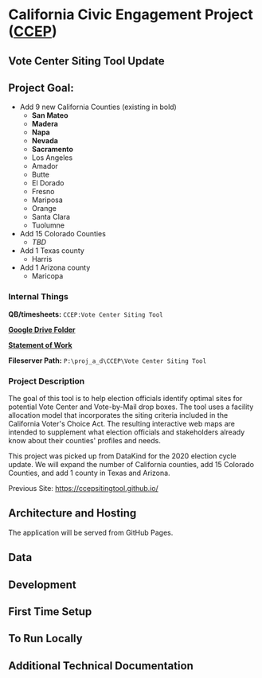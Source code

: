 # California Civic Engagement Project ([CCEP](https://ccep.usc.edu/))
## Vote Center Siting Tool Update

## Project Goal:
* Add 9 new California Counties (existing in bold)
  * **San Mateo**
  * **Madera**
  * **Napa**
  * **Nevada**
  * **Sacramento**
  * Los Angeles
  * Amador
  * Butte
  * El Dorado
  * Fresno
  * Mariposa
  * Orange
  * Santa Clara
  * Tuolumne
* Add 15 Colorado Counties
  * _TBD_
* Add 1 Texas county
  * Harris
* Add 1 Arizona county
  * Maricopa  

### Internal Things

**QB/timesheets:**  `CCEP:Vote Center Siting Tool`

[**Google Drive Folder**](https://drive.google.com/drive/folders/1CBGzGdNfGZgRKxx_hsdjz1F5AZ2-GjT-)

[**Statement of Work**](https://docs.google.com/spreadsheets/d/1n2xjd8NqG7YRkqBNVyu_QlovyXPLEkr5euVlUJ74bbg/edit#gid=75779139)

**Fileserver Path:** `P:\proj_a_d\CCEP\Vote Center Siting Tool`

### Project Description

The goal of this tool is to help election officials identify optimal sites for potential Vote Center and Vote-by-Mail drop boxes. The tool uses a facility allocation model that incorporates the siting criteria included in the California Voter's Choice Act. The resulting interactive web maps are intended to supplement what election officials and stakeholders already know about their counties' profiles and needs.

This project was picked up from DataKind for the 2020 election cycle update. We will expand the number of California counties, add 15 Colorado Counties, and add 1 county in Texas and Arizona.

Previous Site: https://ccepsitingtool.github.io/


## Architecture and Hosting
The application will be served from GitHub Pages.

## Data

## Development

## First Time Setup

## To Run Locally

## Additional Technical Documentation
